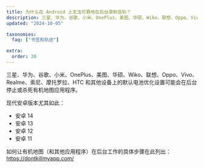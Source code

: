 ```yaml
---
title: 为什么在 Android 上无法可靠地在后台录制音轨？
description: 三星、华为、谷歌、小米、OnePlus、美图、华硕、Wiko、联想、Oppo、Vivo、Realme、索尼、摩托罗拉、HTC 和其他设备上的默认电池优化设置可能会在后台停止或杀死有机地图应用程序。
updated: "2024-10-05"

taxonomies:
  faq: ["书签和轨迹"]

extra:
  order: 30
---
```


三星、华为、谷歌、小米、OnePlus、美图、华硕、Wiko、联想、Oppo、Vivo、Realme、索尼、摩托罗拉、HTC 和其他设备上的默认电池优化设置可能会在后台停止或杀死有机地图应用程序。

现代安卓版本尤其如此：
- 安卓 14
- 安卓 13
- 安卓 12
- 安卓 11

如何让有机地图（和其他应用程序）在后台工作的具体步骤在此列出：https://dontkillmyapp.com/
